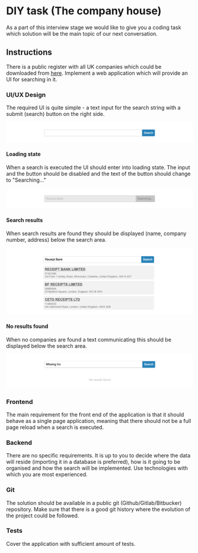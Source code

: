 # DIY task (The company house)
As a part of this interview stage we would like to give you a coding task which solution will be the main topic of our next conversation.

## Instructions
There is a public register with all UK companies which could be downloaded from [here](http://download.companieshouse.gov.uk/en_output.html). Implement a web application which will provide an UI for searching in it.

### UI/UX Design
The required UI is quite simple - a text input for the search string with a submit (search) button on the right side.

![UI/UX Design](initial.png)

#### Loading state
When a search is executed the UI should enter into loading state. The input and the button should be disabled and the text of the button should change to "Searching..."

![Loading](loading.png)

#### Search results
When search results are found they should be displayed (name, company number, address) below the search area.

![Search results](results.png)

#### No results found
When no companies are found a text communicating this should be displayed below the search area.

![No results](no_results.png)

### Frontend
The main requirement for the front end of the application is that it should behave as a single page application, meaning that there should not be a full page reload when a search is executed.

### Backend
There are no specific requirements. It is up to you to decide where the data will reside (importing it in a database is preferred), how is it going to be organised and how the search will be implemented.
Use technologies with which you are most experienced.

### Git
The solution should be available in a public git (Github/Gitlab/Bitbucker) repository. Make sure that there is a good git history where the evolution of the project could be followed.

### Tests
Cover the application with sufficient amount of tests.
